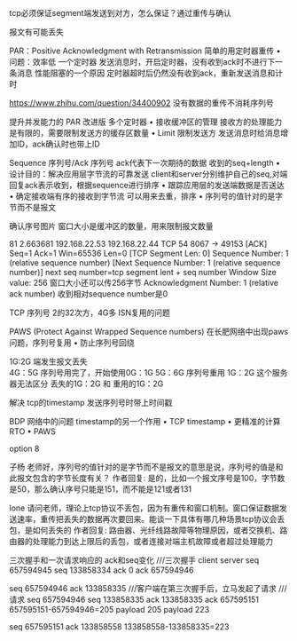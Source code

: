 tcp必须保证segment端发送到对方，怎么保证？通过重传与确认


报文有可能丢失

PAR：Positive Acknowledgment with Retransmission  简单的用定时器重传
 • 问题：效率低      一个定时器
 发送消息时，开启定时器，没有收到ack时不进行下一条消息   性能阻塞的一个原因
 定时器超时后仍然没有收到ack，重新发送消息和计时


https://www.zhihu.com/question/34400902  没有数据的重传不消耗序列号

提升并发能力的 PAR 改进版   多个定时器
• 接收缓冲区的管理     接收方的处理能力是有限的，需要限制发送方的缓存区数量
 • Limit 限制发送方
发送消息时给消息增加ID，ack确认时也带上ID


Sequence 序列号/Ack 序列号      ack代表下一次期待的数据   收到的seq+length
• 设计目的：解决应用层字节流的可靠发送  client和server分别维护自己的seq,对端回复ack表示收到，根据sequence进行排序
  • 跟踪应用层的发送端数据是否送达
  • 确定接收端有序的接收到字节流   可以用来去重，排序
• 序列号的值针对的是字节而不是报文

确认序号图片
  窗口大小是缓冲区的数量，用来限制报文数量


81	2.663681	192.168.22.53	192.168.22.44	TCP	54		8067 → 49153 [ACK] Seq=1 Ack=1 Win=65536 Len=0
[TCP Segment Len: 0]
Sequence Number: 1    (relative sequence number)
[Next Sequence Number: 1    (relative sequence number)]    next seq number=tcp segment lent + seq number
Window Size value: 256  窗口大小还可以传256字节
Acknowledgment Number: 1    (relative ack number)  收到相对sequence number是0


TCP 序列号   2的32次方，4G多   ISN复用的问题


PAWS (Protect Against Wrapped Sequence numbers)   在长肥网络中出现paws问题，序列号复用
 • 防止序列号回绕
  
 1G:2G 端发生报文丢失   
 4G：5G 序列号用完了，开始使用0G：1G
 5G：6G 序列号重用 1G：2G
 这个服务器无法区分 丢失的1G：2G 和 重用的1G：2G

 解决 tcp的timestamp   发送序列号时带上时间戳


BDP 网络中的问题  timestamp的另一个作用
• TCP timestamp
  • 更精准的计算 RTO
  • PAWS
  
  option 8




子杨
老师好，序列号的值针对的是字节而不是报文的意思是说，序列号的值是和此报文包含的字节长度有关？
作者回复: 是的，比如一个报文序号是100，字节数是50，那么确认序号只能是151，而不能是121或者131


lone
请问老师，理论上tcp协议不丢包，因为有重传和窗口机制。窗口保证数据发送速率，重传把丢失的数据再次要回来。能谈一下具体有哪几种场景tcp协议会丢包，是如何丢失的
作者回复: 路由器、光纤线路故障等物理原因，或者交换机、路由器的处理能力到达上限后的丢包，或者连接对端主机故障或者超过处理能力



 
三次握手和一次请求响应的 ack和seq变化 
///三次握手
 client                    server
seq 657594945            seq 133858334
ack 0                    ack 657594946

seq 657594946
ack 133858335
///客户端在第三次握手后，立马发起了请求
///请求
seq 657594946            seq 133858335
ack 133858335            ack 657595151     657595151-657594946=205
payload 205              payload 223

seq 657595151
ack 133858558    133858558-133858335=223


